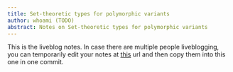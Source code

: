 ```yaml
---
title: Set-theoretic types for polymorphic variants
author: whoami (TODO)
abstract: Notes on Set-theoretic types for polymorphic variants
---
```


This is the liveblog notes.  In case there are multiple
people liveblogging, you can temporarily edit your notes
at [this](set-theoretic-types-/template.md) url and then copy them into this one in one
commit.
